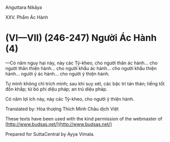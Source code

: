  

Aṅguttara Nikāya

XXV. Phẩm Ác Hành

# (VI—VII) (246-247) Người Ác Hành (4)

—Có năm nguy hại này, này các Tỷ-kheo, cho người thân ác hành... cho người thân thiện hành... cho người khẩu ác hành... cho người khẩu thiện hành... người ý ác hành... cho người ý thiện hành.

Tự mình không chỉ trích mình; sau khi suy xét, các bậc trí tán thán; tiếng tốt đồn khắp; từ bỏ phi diệu pháp; an trú diệu pháp.

Có năm lợi ích này, này các Tỷ-kheo, cho người ý thiện hành.

Translated by: Hòa thượng Thích Minh Châu dịch Việt

These texts have been used with the kind permission of the webmaster of [http://www.budsas.net/](http://www.budsas.net/)

Prepared for SuttaCentral by Ayya Vimala.